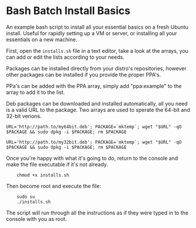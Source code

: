 # Bash Batch Install Basics

An example bash script to install all your essential basics on a fresh Ubuntu install. Useful for rapidly setting up a VM or server, or installing all your essentials on a new machine.

First, open the ```installs.sh``` file in a text editor, take a look at the arrays, you can add or edit the lists according to your needs.

Packages can be installed directly from your distro's repositories, however other packages can be installed if you provide the proper PPA's.

PPa's can be added with the PPA array, simply add "ppa:example" to the array to add it to the list.

Deb packages can be downloaded and installed  automatically, all you need is a valid URL to the package. Two arrays are used to sperate the 64-bit and 32-bit verions.

```
URL='http://path.to/my64bit.deb'; PACKAGE=`mktemp`; wget "$URL" -qO $PACKAGE && sudo dpkg -i $PACKAGE; rm $PACKAGE

URL='http://path.to/my32bit.deb'; PACKAGE=`mktemp`; wget "$URL" -qO $PACKAGE && sudo dpkg -i $PACKAGE; rm $PACKAGE
```

Once you're happy with what it's going to do, return to the console and make the file executable if it's not already.

```
    chmod +x installs.sh
```

Then become root and execute the file:

```
    sudo su
    ./installs.sh
```

The script will run through all the instructions as if they were typed in to the console with you as root.


